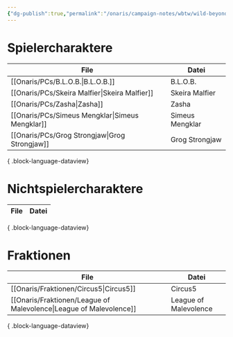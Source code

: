 ```yaml
---
{"dg-publish":true,"permalink":"/onaris/campaign-notes/wbtw/wild-beyond-the-witchlight/","tags":["overview","kampagne/witchlight"]}
---
```


# Spielercharaktere
| File                                               | Datei           |
| -------------------------------------------------- | --------------- |
| [[Onaris/PCs/B.L.O.B.\|B.L.O.B.]]               | B.L.O.B.        |
| [[Onaris/PCs/Skeira Malfier\|Skeira Malfier]]   | Skeira Malfier  |
| [[Onaris/PCs/Zasha\|Zasha]]                     | Zasha           |
| [[Onaris/PCs/Simeus Mengklar\|Simeus Mengklar]] | Simeus Mengklar |
| [[Onaris/PCs/Grog Strongjaw\|Grog Strongjaw]]   | Grog Strongjaw  |

{ .block-language-dataview}
# Nichtspielercharaktere
| File | Datei |
| ---- | ----- |

{ .block-language-dataview}
# Fraktionen
| File                                                                  | Datei                 |
| --------------------------------------------------------------------- | --------------------- |
| [[Onaris/Fraktionen/Circus5\|Circus5]]                             | Circus5               |
| [[Onaris/Fraktionen/League of Malevolence\|League of Malevolence]] | League of Malevolence |

{ .block-language-dataview}
